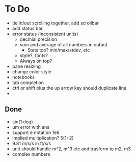 # To Do

- tie in/out scrolling together, add scrollbar
- add status bar
- error status (inconsistent units)
  - decmial precision
  - sum and average of all numbers in output
    - Stats too? min/max/stdev, etc
  - style?, fonts?
  - Always on top?
- pane resizing
- change color style
- notebooks
- tab completion
- ctrl or shift plus the up arrow key should duplicate line
- 

## Done

- sin(1 deg)
- um error with ans
- support e notation 1e6
- implied mulitplication? 5(1+2)
- 9.81 m/s/s in ft/s/s
- unit should handle m^2, m^3 etc and trasform to m2, m3
- complex numbers